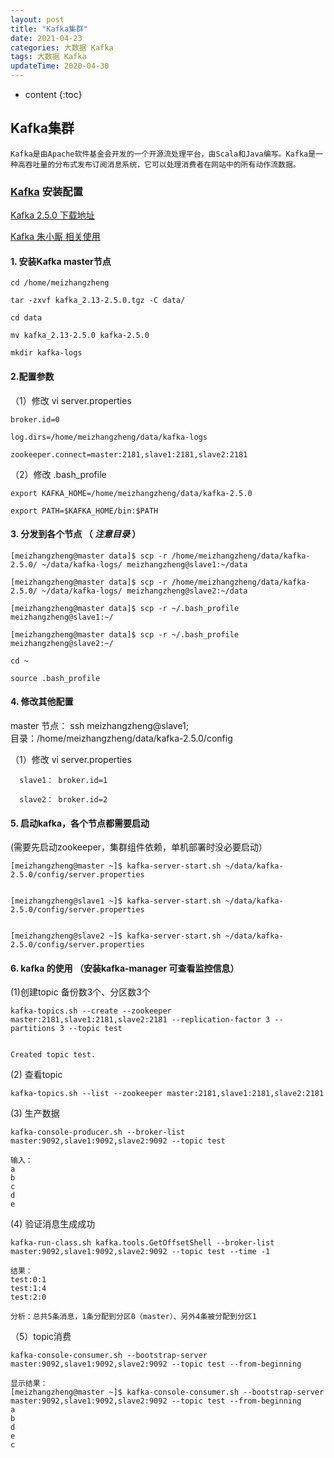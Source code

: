 ```yaml
---
layout: post
title: "Kafka集群"
date: 2021-04-23
categories: 大数据 Kafka
tags: 大数据 Kafka
updateTime: 2020-04-30
---
```


* content
{:toc}
## Kafka集群
   ```
Kafka是由Apache软件基金会开发的一个开源流处理平台，由Scala和Java编写。Kafka是一种高吞吐量的分布式发布订阅消息系统，它可以处理消费者在网站中的所有动作流数据。
   ```
### [Kafka](https://baike.baidu.com/item/Kafka/17930165) 安装配置

[Kafka 2.5.0 下载地址](https://mirror.bit.edu.cn/apache/kafka/2.5.0/kafka_2.13-2.5.0.tgz)

[Kafka 朱小厮 相关使用](https://honeypps.com/tags/Kafka/)

#### 1. 安装Kafka   master节点
```
cd /home/meizhangzheng

tar -zxvf kafka_2.13-2.5.0.tgz -C data/

cd data

mv kafka_2.13-2.5.0 kafka-2.5.0

mkdir kafka-logs
```

#### 2.配置参数

（1）修改 vi server.properties
```
broker.id=0

log.dirs=/home/meizhangzheng/data/kafka-logs

zookeeper.connect=master:2181,slave1:2181,slave2:2181

```
（2）修改 .bash_profile
```
export KAFKA_HOME=/home/meizhangzheng/data/kafka-2.5.0

export PATH=$KAFKA_HOME/bin:$PATH
```

#### 3. 分发到各个节点 （  _注意目录_ ）
```
[meizhangzheng@master data]$ scp -r /home/meizhangzheng/data/kafka-2.5.0/ ~/data/kafka-logs/ meizhangzheng@slave1:~/data

[meizhangzheng@master data]$ scp -r /home/meizhangzheng/data/kafka-2.5.0/ ~/data/kafka-logs/ meizhangzheng@slave2:~/data

[meizhangzheng@master data]$ scp -r ~/.bash_profile meizhangzheng@slave1:~/
    
[meizhangzheng@master data]$ scp -r ~/.bash_profile meizhangzheng@slave2:~/

cd ~

source .bash_profile
```

#### 4. 修改其他配置  

master 节点：  ssh meizhangzheng@slave1;   
目录：/home/meizhangzheng/data/kafka-2.5.0/config


（1）修改 vi server.properties
```
  slave1： broker.id=1

  slave2： broker.id=2
```

#### 5. 启动kafka，各个节点都需要启动
  (需要先启动zookeeper，集群组件依赖，单机部署时没必要启动）
```
[meizhangzheng@master ~]$ kafka-server-start.sh ~/data/kafka-2.5.0/config/server.properties 


[meizhangzheng@slave1 ~]$ kafka-server-start.sh ~/data/kafka-2.5.0/config/server.properties 


[meizhangzheng@slave2 ~]$ kafka-server-start.sh ~/data/kafka-2.5.0/config/server.properties 
```

#### 6. kafka 的使用  （安装kafka-manager 可查看监控信息）

(1)创建topic  备份数3个、分区数3个
```
kafka-topics.sh --create --zookeeper master:2181,slave1:2181,slave2:2181 --replication-factor 3 --partitions 3 --topic test


Created topic test.
```

(2) 查看topic
```
kafka-topics.sh --list --zookeeper master:2181,slave1:2181,slave2:2181
```

(3) 生产数据
```
kafka-console-producer.sh --broker-list master:9092,slave1:9092,slave2:9092 --topic test

输入：
a
b
c
d
e
```

(4) 验证消息生成成功
```
kafka-run-class.sh kafka.tools.GetOffsetShell --broker-list master:9092,slave1:9092,slave2:9092 --topic test --time -1

结果：
test:0:1
test:1:4
test:2:0

分析：总共5条消息，1条分配到分区0（master）、另外4条被分配到分区1
```

（5）topic消费
```
kafka-console-consumer.sh --bootstrap-server master:9092,slave1:9092,slave2:9092 --topic test --from-beginning

显示结果：
[meizhangzheng@master ~]$ kafka-console-consumer.sh --bootstrap-server master:9092,slave1:9092,slave2:9092 --topic test --from-beginning
a
b
d
e
c
```

